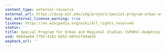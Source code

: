 ```yaml
---
content_type: external-resource
external_url: https://dusp.mit.edu/idg/project/special-program-urban-and-regional-studies-spurs
has_external_license_warning: true
license: https://en.wikipedia.org/wiki/All_rights_reserved
status: ''
title: Special Program for Urban and Regional Studies (SPURS)-Humphrey Fellows
uid: 086dae6d-7793-4181-b952-68fe1f4dab35
wayback_url: ''
---
```

